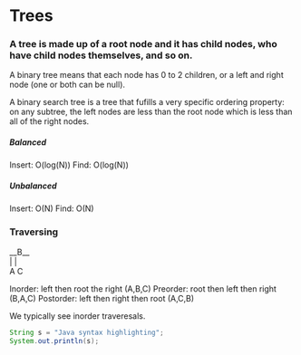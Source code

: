# Trees

### A tree is made up of a root node and it has child nodes, who have child nodes themselves, and so on.

A binary tree means that each node has 0 to 2 children, or a left and right node (one or both can be null).

A binary search tree is a tree that fufills a very specific ordering property: on any subtree, the left nodes are less than the root node which is less than all of the right nodes.

##### Balanced
Insert: O(log(N))
Find: O(log(N))

##### Unbalanced
Insert: O(N)
Find: O(N)


### Traversing
\_\_B\_\_  
|    |  
A    C

Inorder: left then root the right (A,B,C)
Preorder: root then left then right (B,A,C)
Postorder: left then right then root (A,C,B)

We typically see inorder traveresals.




```java
String s = "Java syntax highlighting";
System.out.println(s);
```